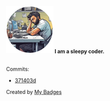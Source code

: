 <img src="https://github.com/my-badges/my-badges/blob/master/src/all-badges/time-of-commit/sleepy-coder.png?raw=true" alt="I am a sleepy coder." title="I am a sleepy coder." width="128">
<strong>I am a sleepy coder.</strong>
<br><br>

Commits:

- <a href="https://github.com/nexeck/docker-haproxy/commit/371403d9e8dedc09bb00fb9fa51f4536327ec81f">371403d</a>


Created by <a href="https://github.com/my-badges/my-badges">My Badges</a>